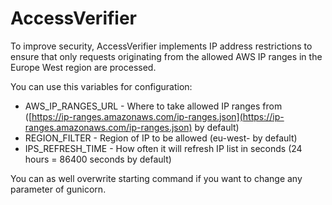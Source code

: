# AccessVerifier
To improve security, AccessVerifier implements IP address restrictions to ensure that only requests originating from the allowed AWS IP ranges in the Europe West region are processed.

You can use this variables for configuration:
- AWS_IP_RANGES_URL - Where to take allowed IP ranges from ([https://ip-ranges.amazonaws.com/ip-ranges.json](https://ip-ranges.amazonaws.com/ip-ranges.json) by default)
- REGION_FILTER - Region of IP to be allowed (eu-west- by default)
- IPS_REFRESH_TIME - How often it will refresh IP list in seconds (24 hours = 86400 seconds by default)

You can as well overwrite starting command if you want to change any parameter of gunicorn.
